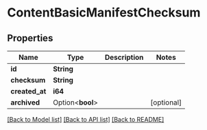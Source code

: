 # ContentBasicManifestChecksum

## Properties

Name | Type | Description | Notes
------------ | ------------- | ------------- | -------------
**id** | **String** |  | 
**checksum** | **String** |  | 
**created_at** | **i64** |  | 
**archived** | Option<**bool**> |  | [optional]

[[Back to Model list]](../README.md#documentation-for-models) [[Back to API list]](../README.md#documentation-for-api-endpoints) [[Back to README]](../README.md)


